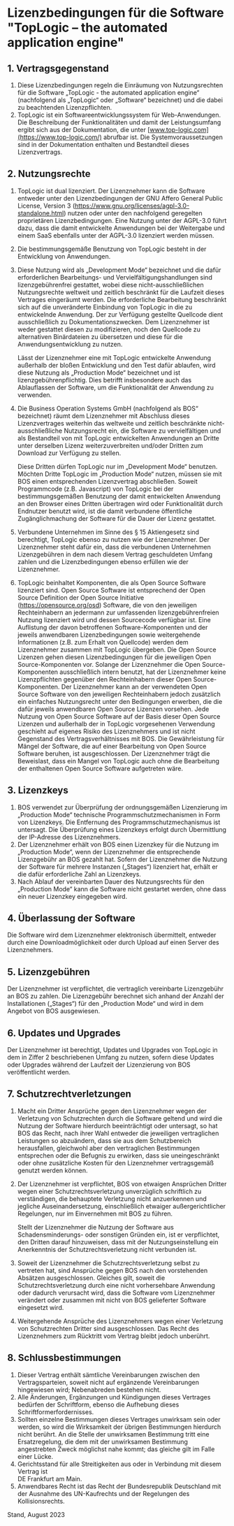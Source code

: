 # Lizenzbedingungen für die Software "TopLogic – the automated application engine"

## 1. Vertragsgegenstand
1.  Diese Lizenzbedingungen regeln die Einräumung von
    Nutzungsrechten für die Software „TopLogic - the automated
    application engine“ (nachfolgend als „TopLogic“ oder „Software“
    bezeichnet) und die dabei zu beachtenden Lizenzpflichten.
1.  TopLogic ist ein Softwareentwicklungssystem für Web-Anwendungen.
    Die Beschreibung der Funktionalitäten und damit der
    Leistungsumfang ergibt sich aus der Dokumentation, die unter
    [www.top-logic.com](https://www.top-logic.com/) abrufbar ist.
    Die Systemvoraussetzungen sind in der Dokumentation enthalten
    und Bestandteil dieses Lizenzvertrags.

## 2. Nutzungsrechte

1.  TopLogic ist dual lizenziert. Der Lizenznehmer kann die Software
    entweder unter den Lizenzbedingungen der GNU Affero General
    Public License, Version 3
    (<https://www.gnu.org/licenses/agpl-3.0-standalone.html>) nutzen
    oder unter den nachfolgend geregelten proprietären
    Lizenzbedingungen. Eine Nutzung unter der AGPL-3.0 führt dazu,
    dass die damit entwickelte Anwendungen bei der Weitergabe und
    einem SaaS ebenfalls unter der AGPL-3.0 lizenziert werden
    müssen.
2.  Die bestimmungsgemäße Benutzung von TopLogic besteht in der
    Entwicklung von Anwendungen.
3.  Diese Nutzung wird als „Development Mode“ bezeichnet und die
    dafür erforderlichen Bearbeitungs- und
    Vervielfältigungshandlungen sind lizenzgebührenfrei gestattet,
    wobei diese nicht-ausschließlichen Nutzungs­rechte weltweit und
    zeitlich beschränkt für die Laufzeit dieses Vertrages
    ein­geräumt werden. Die erforderliche Bearbeitung beschränkt
    sich auf die unveränderte Einbindung von TopLogic in die zu
    entwickelnde Anwendung. Der zur Ver­fügung gestellte Quellcode
    dient ausschließlich zu Dokumentations­zwecken. Dem Lizenznehmer
    ist weder gestattet diesen zu modifizieren, noch den Quellcode
    zu alternativen Binärdateien zu übersetzen und diese für die
    Anwendungsentwicklung zu nutzen.

    Lässt der Lizenznehmer eine mit TopLogic entwickelte Anwendung außerhalb
    der bloßen Entwicklung und den Test dafür ablaufen, wird diese Nutzung
    als „Production Mode“ bezeichnet und ist lizenzgebührenpflichtig. Dies
    betrifft insbesondere auch das Ablauflassen der Software, um die
    Funktionalität der Anwendung zu verwenden.

4.  Die Business Operation Systems GmbH (nachfolgend als BOS“
    bezeichnet) räumt dem Lizenznehmer mit Abschluss dieses
    Lizenzvertrages weiterhin das weltweite und zeitlich beschränkte
    nicht-ausschließliche Nutzungsrecht ein, die Software zu
    vervielfältigen und als Bestandteil von mit TopLogic
    entwickelten Anwendungen an Dritte unter derselben Lizenz
    weiterzuverbreiten und/oder Dritten zum Download zur Verfügung
    zu stellen.

    Diese Dritten dürfen TopLogic nur im „Development Mode“ benutzen.
    Möchten Dritte TopLogic im „Production Mode“ nutzen, müssen sie mit BOS
    einen entsprechenden Lizenzvertrag abschließen. Soweit Programmcode
    (z.B. Javascript) von TopLogic bei der bestimmungsgemäßen Benutzung der
    damit entwickelten Anwendung an den Browser eines Dritten übertragen
    wird oder Funktionalität durch Endnutzer benutzt wird, ist die damit
    verbundene öffentliche Zugänglichmachung der Software für die Dauer der
    Lizenz gestattet.

5.  Verbundene Unternehmen im Sinne des § 15 Aktiengesetz sind
    berechtigt, TopLogic ebenso zu nutzen wie der Lizenznehmer. Der
    Lizenznehmer steht dafür ein, dass die verbundenen Unternehmen
    Lizenzgebühren in dem nach diesem Vertrag geschuldeten Umfang
    zahlen und die Lizenzbedingungen ebenso erfüllen wie der
    Lizenznehmer.
6.  TopLogic beinhaltet Komponenten, die als Open Source Software
    lizenziert sind. Open Source Software ist entsprechend der Open
    Source Definition der Open Source Initiative
    (<https://opensource.org/osd>) Software, die von den jeweiligen
    Rechteinhabern an jedermann zur umfassenden lizenzgebührenfreien
    Nutzung lizenziert wird und dessen Sourcecode verfügbar ist.
    Eine Auflistung der davon betroffenen Software-Komponenten und
    der jeweils anwendbaren Lizenzbedingungen sowie weitergehende
    Informationen (z.B. zum Erhalt von Quellcode) werden dem
    Lizenznehmer zusammen mit TopLogic übergeben. Die Open Source
    Lizenzen gehen diesen Lizenzbedingungen für die jeweiligen Open
    Source-Komponenten vor. Solange der Lizenznehmer die Open
    Source-Komponenten ausschließlich intern benutzt, hat der
    Lizenznehmer keine Lizenzpflichten gegenüber den Rechteinhabern
    dieser Open Source-Komponenten. Der Lizenznehmer kann an der
    verwendeten Open Source Software von den jeweiligen
    Rechteinhabern jedoch zusätzlich ein einfaches Nutzungsrecht
    unter den Bedingungen erwerben, die die dafür jeweils
    anwendbaren Open Source Lizenzen vorsehen. Jede Nutzung von Open
    Source Software auf der Basis dieser Open Source Lizenzen und
    außerhalb der in TopLogic vorgesehenen Verwendung geschieht auf
    eigenes Risiko des Lizenznehmers und ist nicht Gegenstand des
    Vertragsverhältnisses mit BOS. Die Gewährleistung für Mängel der
    Software, die auf einer Bearbeitung von Open Source Software
    beruhen, ist ausgeschlossen. Der Lizenznehmer trägt die
    Beweislast, dass ein Mangel von TopLogic auch ohne die
    Bearbeitung der enthaltenen Open Source Software aufgetreten
    wäre.

## 3. Lizenzkeys

1.  BOS verwendet zur Überprüfung der ordnungsgemäßen Lizenzierung
    im „Production Mode“ technische Programmschutzmechanismen in
    Form von Lizenzkeys. Die Entfernung des
    Programmschutzmechanismus ist untersagt. Die Überprüfung eines
    Lizenzkeys erfolgt durch Übermittlung der IP-Adresse des
    Lizenznehmers.
2.  Der Lizenznehmer erhält von BOS einen Lizenzkey für die Nutzung
    im „Production Mode“, wenn der Lizenznehmer die entsprechende
    Lizenzgebühr an BOS gezahlt hat. Sofern der Lizenznehmer die
    Nutzung der Software für mehrere Instanzen („Stages“) lizenziert
    hat, erhält er die dafür erforderliche Zahl an Lizenzkeys.
3.  Nach Ablauf der vereinbarten Dauer des Nutzungsrechts für den
    „Production Mode“ kann die Software nicht gestartet werden, ohne
    dass ein neuer Lizenzkey eingegeben wird.

## 4. Überlassung der Software

Die Software wird dem Lizenznehmer elektronisch übermittelt, entweder
durch eine Downloadmöglichkeit oder durch Upload auf einen Server des
Lizenznehmers.

## 5. Lizenzgebühren

Der Lizenznehmer ist verpflichtet, die vertraglich vereinbarte
Lizenzgebühr an BOS zu zahlen. Die Lizenzgebühr berechnet sich anhand
der Anzahl der Installationen („Stages“) für den „Production Mode“ und
wird in dem Angebot von BOS ausgewiesen.

## 6. Updates und Upgrades

Der Lizenznehmer ist berechtigt, Updates und Upgrades von TopLogic in
dem in Ziffer 2 beschriebenen Umfang zu nutzen, sofern diese Updates
oder Upgrades während der Laufzeit der Lizenzierung von BOS
veröffentlicht werden.
    
## 7. Schutzrechtverletzungen

1.  Macht ein Dritter Ansprüche gegen den Lizenznehmer wegen der
    Verletzung von Schutzrechten durch die Software geltend und wird
    die Nutzung der Software hierdurch beeinträchtigt oder
    untersagt, so hat BOS das Recht, nach ihrer Wahl entweder die
    jeweiligen vertraglichen Leistungen so abzuändern, dass sie aus
    dem Schutzbereich herausfallen, gleichwohl aber den
    vertraglichen Bestimmungen entsprechen oder die Befugnis zu
    erwirken, dass sie uneingeschränkt oder ohne zusätzliche Kosten
    für den Lizenznehmer vertragsgemäß genutzt werden können.
2.  Der Lizenznehmer ist verpflichtet, BOS von etwaigen Ansprüchen
    Dritter wegen einer Schutzrechtsverletzung unverzüglich
    schriftlich zu verständigen, die behauptete Verletzung nicht
    anzuerkennen und jegliche Auseinandersetzung, einschließlich
    etwaiger außergerichtlicher Regelungen, nur im Einvernehmen mit
    BOS zu führen.

    Stellt der Lizenznehmer die Nutzung der Software aus Schadensminderungs-
    oder sonstigen Gründen ein, ist er verpflichtet, den Dritten darauf
    hinzuweisen, dass mit der Nutzungseinstellung ein Anerkenntnis der
    Schutzrechtsverletzung nicht verbunden ist.

3.  Soweit der Lizenznehmer die Schutzrechtsverletzung selbst zu
    vertreten hat, sind Ansprüche gegen BOS nach den vorstehenden
    Absätzen ausgeschlossen. Gleiches gilt, soweit die
    Schutzrechtsverletzung durch eine nicht vorhersehbare Anwendung
    oder dadurch verursacht wird, dass die Software vom Lizenznehmer
    verändert oder zusammen mit nicht von BOS gelieferter Software
    eingesetzt wird.
4.  Weitergehende Ansprüche des Lizenznehmers wegen einer Verletzung
    von Schutzrechten Dritter sind ausgeschlossen. Das Recht des
    Lizenznehmers zum Rücktritt vom Vertrag bleibt jedoch unberührt.

## 8. Schlussbestimmungen

1.  Dieser Vertrag enthält sämtliche Vereinbarungen zwischen den
    Vertragsparteien, soweit nicht auf ergänzende Vereinbarungen
    hingewiesen wird; Nebenabreden bestehen nicht.
2.  Alle Änderungen, Ergänzungen und Kündigungen dieses Vertrages
    bedürfen der Schriftform, ebenso die Aufhebung dieses
    Schriftformerfordernisses.
3.  Sollten einzelne Bestimmungen dieses Vertrages unwirksam sein
    oder werden, so wird die Wirksamkeit der übrigen Bestimmungen
    hierdurch nicht berührt. An die Stelle der unwirksamen
    Bestimmung tritt eine Ersatzregelung, die dem mit der
    unwirksamen Bestimmung angestrebten Zweck möglichst nahe kommt;
    das gleiche gilt im Falle einer Lücke.
4.  Gerichtsstand für alle Streitigkeiten aus oder in Verbindung mit
    diesem Vertrag ist  
    DE Frankfurt am Main.
5.  Anwendbares Recht ist das Recht der Bundesrepublik Deutschland
    mit der Ausnahme des UN-Kaufrechts und der Regelungen des
    Kollisionsrechts.

Stand, August 2023
